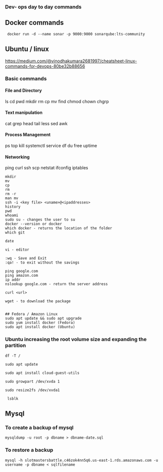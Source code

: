 ### Dev- ops day to day commands

## Docker commands
```
 docker run -d --name sonar -p 9000:9000 sonarqube:lts-community

```

## Ubuntu / linux

https://medium.com/@vinodhakumara2681997/cheatsheet-linux-commands-for-devops-80be32b88656

### Basic commands

#### File and Directory
ls
cd
pwd
mkdir
rm
cp
mv
find
chmod
chown
chgrp


#### Text manipulation
cat
grep
head
tail
less
sed
awk


#### Process Management
ps
top
kill
systemctl
service
df
du
free
uptime


#### Networking

ping
curl
ssh
scp
netstat
ifconfig
iptables

```
mkdir
mv
cp
rm
rm -r
man mv
ssh -i <key file> <uname>@<ipaddresses>
history
pwd
whoami
sudo su - changes the user to su
docker --version or docker
which docker - returns the location of the folder
which git

date

vi - editor

:wq - Save and Exit
:qa! - to exit without the savings

ping google.com
ping amazon.com
ip addr
nslookup google.com - return the server address

curl <url>

wget - to download the package


## Fedora / Amazon Linux
sudo apt update && sudo apt upgrade
sudo yum install docker (Fedora)
sudo apt install docker (Ubuntu)

```

### Ubuntu increasing the root volume size and expanding the partition
```
df -T /

sudo apt update

sudo apt install cloud-guest-utils

sudo growpart /dev/xvda 1

sudo resize2fs /dev/xvda1

 lsblk
```



## Mysql

### To create a backup of mysql

```
mysqldump -u root -p dbname > dbname-date.sql
```

### To restore a backup

```
mysql -h slotmastersbattle.c46zok4nn5q6.us-east-1.rds.amazonaws.com -u username -p dbname < sqlfilename

```
